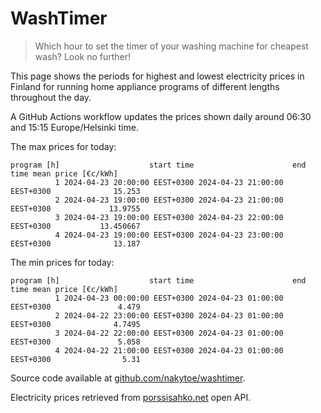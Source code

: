 
# WashTimer

> Which hour to set the timer of your washing machine for cheapest wash? Look no further!

This page shows the periods for highest and lowest electricity prices in Finland 
for running home appliance programs of different lengths throughout the day. 

A GitHub Actions workflow updates the prices shown daily around 06:30 and 15:15 Europe/Helsinki time.

The max prices for today:

	program [h]                    start time                      end time mean price [€c/kWh]
	          1 2024-04-23 20:00:00 EEST+0300 2024-04-23 21:00:00 EEST+0300              15.253
	          2 2024-04-23 19:00:00 EEST+0300 2024-04-23 21:00:00 EEST+0300             13.9755
	          3 2024-04-23 19:00:00 EEST+0300 2024-04-23 22:00:00 EEST+0300           13.450667
	          4 2024-04-23 19:00:00 EEST+0300 2024-04-23 23:00:00 EEST+0300              13.187

The min prices for today:

	program [h]                    start time                      end time mean price [€c/kWh]
	          1 2024-04-23 00:00:00 EEST+0300 2024-04-23 01:00:00 EEST+0300               4.479
	          2 2024-04-22 23:00:00 EEST+0300 2024-04-23 01:00:00 EEST+0300              4.7495
	          3 2024-04-22 22:00:00 EEST+0300 2024-04-23 01:00:00 EEST+0300               5.058
	          4 2024-04-22 21:00:00 EEST+0300 2024-04-23 01:00:00 EEST+0300                5.31


Source code available at [github.com/nakytoe/washtimer](https://github.com/nakytoe/washtimer).

Electricity prices retrieved from [porssisahko.net](https://porssisahko.net/api) open API.
